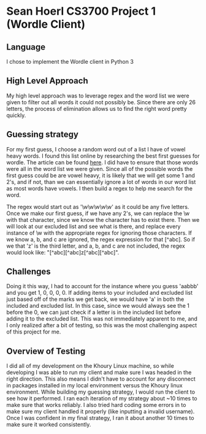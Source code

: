 # Sean Hoerl CS3700 Project 1 (Wordle Client)

## Language
I chose to implement the Wordle client in Python 3

## High Level Approach
My high level approach was to leverage regex and the word list we were given to filter out all words it could not possibly be. Since there are only 26 letters, the process of elimination allows us to find the right word pretty quickly.

## Guessing strategy
For my first guess, I choose a random word out of a list I have of vowel heavy words. I found this list online by researching the best first guesses for wordle. The article can be found [here](https://ftw.usatoday.com/lists/wordle-best-first-words-list). I did have to ensure that those words were all in the word list we were given. Since all of the possible words the first guess could be are vowel heavy, it is likely that we will get some 1 and 2's, and if not, than we can essentially ignore a lot of words in our word list as most words have vowels. I then build a regex to help me search for the word.

The regex would start out as '\w\w\w\w\w' as it could be any five letters. Once we make our first guess, if we have any 2's, we can replace the \w with that character, since we know the character has to exist there. Then we will look at our excluded list and see what is there, and replace every instance of \w with the appropriate regex for ignoring those characters. If we know a, b, and c are ignored, the regex expression for that \[^abc\]. So if we that 'z' is the third letter, and a, b, and c are not included, the regex would look like: "\[^abc\]\[^abc\]z\[^abc\]\[^abc\]".

## Challenges
Doing it this way, I had to account for the instance where you guess 'aabbb' and you get 1, 0, 0, 0, 0. If adding items to your included and excluded list just based off of the marks we get back, we would have 'a' in both the included and excluded list. In this case, since we would always see the 1 before the 0, we can just check if a letter is in the included list before adding it to the excluded list. This was not immediately apparent to me, and I only realized after a bit of testing, so this was the most challenging aspect of this project for me.

## Overview of Testing

I did all of my development on the Khoury Linux machine, so while developing I was able to run my client and make sure I was headed in the right direction. This also means I didn't have to account for any disconnect in packages installed in my local environment versus the Khoury linux environment. While building my guessing strategy, I would run the client to see how it performed. I ran each iteration of my strategy about ~10 times to make sure that works reliably. I also tried hard coding some errors in to make sure my client handled it properly (like inputting a invalid username). Once I was confident in my final strategy, I ran it about another 10 times to make sure it worked consistently. 

